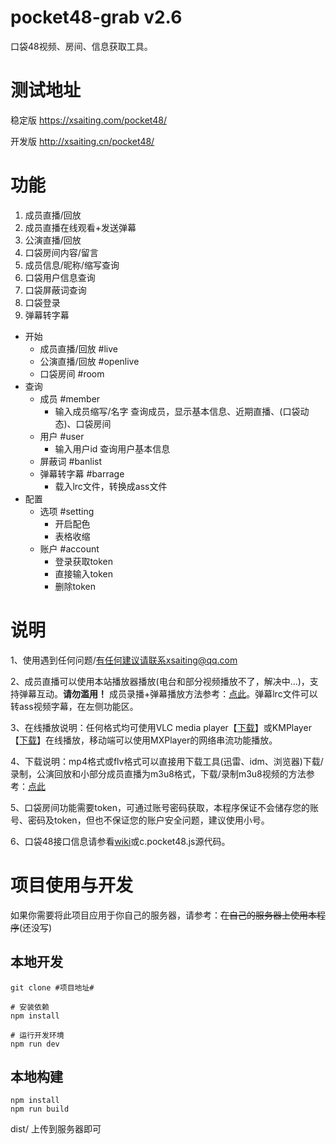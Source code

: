 # pocket48-grab v2.6

口袋48视频、房间、信息获取工具。

# 测试地址

稳定版 https://xsaiting.com/pocket48/

开发版 http://xsaiting.cn/pocket48/

# 功能

1. 成员直播/回放
2. 成员直播在线观看+发送弹幕
3. 公演直播/回放
4. 口袋房间内容/留言
5. 成员信息/昵称/缩写查询
6. 口袋用户信息查询
7. 口袋屏蔽词查询
8. 口袋登录
9. 弹幕转字幕

* 开始
	* 成员直播/回放 #live
	* 公演直播/回放 #openlive
	* 口袋房间 #room
* 查询
	* 成员 #member
		* 输入成员缩写/名字 查询成员，显示基本信息、近期直播、(口袋动态)、口袋房间
	* 用户 #user
		* 输入用户id 查询用户基本信息
	* 屏蔽词 #banlist
  * 弹幕转字幕 #barrage
    * 载入lrc文件，转换成ass文件
* 配置
	* 选项 #setting
		* 开启配色
		* 表格收缩
	* 账户 #account
		* 登录获取token
		* 直接输入token
		* 删除token

# 说明

1、使用遇到任何问题/有任何建议请联系xsaiting@qq.com

2、成员直播可以使用本站播放器播放(电台和部分视频播放不了，解决中...)，支持弹幕互动。**请勿滥用！** 成员录播+弹幕播放方法参考：[点此](https://github.com/xsaiting/pocket48-grab/wiki/%E5%A6%82%E4%BD%95%E6%92%AD%E6%94%BE%E5%BD%95%E6%92%AD%E8%A7%86%E9%A2%91-%E5%BC%B9%E5%B9%95%EF%BC%9F)。弹幕lrc文件可以转ass视频字幕，在左侧功能区。

3、在线播放说明：任何格式均可使用VLC media player【[下载](http://www.videolan.org/)】或KMPlayer【[下载](http://kmplayer.com/)】在线播放，移动端可以使用MXPlayer的网络串流功能播放。

4、下载说明：mp4格式或flv格式可以直接用下载工具(迅雷、idm、浏览器)下载/录制，公演回放和小部分成员直播为m3u8格式，下载/录制m3u8视频的方法参考：[点此](https://github.com/xsaiting/pocket48-grab/wiki/%E5%A6%82%E4%BD%95%E7%94%A8VLC%E6%89%93%E5%BC%80m3u8%E6%96%87%E4%BB%B6%E5%B9%B6%E4%B8%8B%E8%BD%BD%EF%BC%88%E5%BD%95%E5%88%B6%EF%BC%89%3F)

5、口袋房间功能需要token，可通过账号密码获取，本程序保证不会储存您的账号、密码及token，但也不保证您的账户安全问题，建议使用小号。

6、口袋48接口信息请参看[wiki](https://github.com/xsaiting/pocket48-grab/wiki)或c.pocket48.js源代码。

# 项目使用与开发

如果你需要将此项目应用于你自己的服务器，请参考：~~在自己的服务器上使用本程序~~(还没写)

## 本地开发

```
git clone #项目地址#

# 安装依赖
npm install

# 运行开发环境
npm run dev
```

## 本地构建

```
npm install
npm run build
```

dist/ 上传到服务器即可
